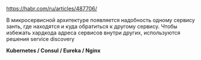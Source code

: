 https://habr.com/ru/articles/487706/

В микросервисной архитектуре появляется надобность одному сервису занть, где находятся и куда обратиться к другому сервису. Чтобы избежать хардкода адреса сервисов внутри других, используются решения service discovery

**Kubernetes / Consul / Eureka / Nginx**